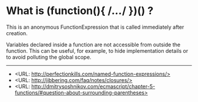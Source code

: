 What is (function(){ /*...*/ })() ?
===================================

This is an anonymous FunctionExpression that is called 
immediately after creation. 

Variables declared inside a function are not accessible from 
outside the function. This can be useful, for example, to hide 
implementation details or to avoid polluting the global scope. 

----

* <URL: http://perfectionkills.com/named-function-expressions/> 
* <URL: http://jibbering.com/faq/notes/closures/> 
* <URL: http://dmitrysoshnikov.com/ecmascript/chapter-5-functions/#question-about-surrounding-parentheses> 